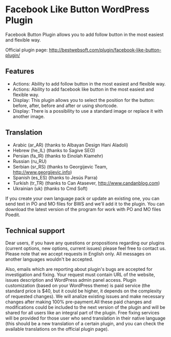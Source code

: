 Facebook Like Button WordPress Plugin
=====================================

Facebook Button Plugin allows you to add follow button in the most easiest and flexible way.

Official plugin page: http://bestwebsoft.com/plugin/facebook-like-button-plugin/


Features
-----------------------------
* Actions: Ability to add follow button in the most easiest and flexible way.
* Actions: Ability to add facebook like button in the most easiest and flexible way.
* Display: This plugin allows you to select the position for the button: before, after, before and after or using shortcode.
* Display: There is a possibility to use a standard image or replace it with another image.


Translation
-----------------------------
* Arabic (ar_AR) (thanks to Albayan Design Hani Aladoli)
* Hebrew (he_IL) (thanks to Sagive SEO)
* Persian (fa_IR) (thanks to Einolah Kiamehr)
* Russian (ru_RU)
* Serbian (sr_RS) (thanks to Georgijevic Team, http://www.georgijevic.info)
* Spanish (es_ES) (thanks to Jesús Parra)
* Turkish (tr_TR) (thanks to Can Atasever, http://www.candanblog.com)
* Ukrainian (uk) (thanks to Cmd Soft)

If you create your own language pack or update an existing one, you can send text in PO and MO files for BWS and we'll add it to the plugin. You can download the latest version of the program for work with PO and MO files Poedit.


Technical support
-----------------------------
Dear users, if you have any questions or propositions regarding our plugins (current options, new options, current issues) please feel free to contact us. Please note that we accept requests in English only. All messages on another languages wouldn't be accepted.

Also, emails which are reporting about plugin's bugs are accepted for investigation and fixing. Your request must contain URL of the website, issues description and WordPress admin panel access. Plugin customization (based on your WordPress theme) is paid service (the standard price is $40, but it could be higher, it depends on the complexity of requested changes). We will analize existing issues and make necessary changes after making 100% pre-payment.All these paid changes and modifications could be included to the next version of the plugin and will be shared for all users like an integral part of the plugin. Free fixing services will be provided for those user who send translation in their native language (this should be a new translation of a certain plugin, and you can check the available translations on the official plugin page).
